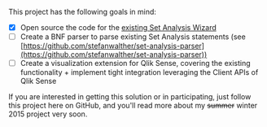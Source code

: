 This project has the following goals in mind:

* [X] Open source the code for the [existing Set Analysis Wizard](http://tools.qlikblog.at/SetAnalysisWizard/)
* [ ] Create a BNF parser to parse existing Set Analysis statements (see [https://github.com/stefanwalther/set-analysis-parser](https://github.com/stefanwalther/set-analysis-parser))
* [ ] Create a visualization extension for Qlik Sense, covering the existing functionality + implement tight integration leveraging the Client APIs of Qlik Sense

If you are interested in getting this solution or in participating, just follow this project here on GitHub, and you'll read more about my ~~summer~~ winter 2015 project very soon.
